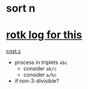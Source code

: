 # sort n

# [rotk log for this](rotk.md#sort-n)

[]()
[cost.c](../alt/cost/cost.c)

-	process in triplets `abc`
	-	consider `ab/c`
	-	consider `a/bc`
-	if non-3-divisible?